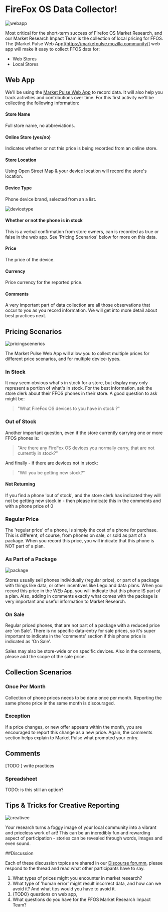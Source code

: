 
# FireFox OS Data Collector!

![webapp](http://tiptoes.ca/wp-content/uploads/2015/02/2015-02-28_1308.png)

Most critical for the short-term success of Firefox OS Market Research, and our Market Research Impact Team is the collection of local pricing for FFOS. The [Market Pulse Web App](https://marketpulse.mozilla.community/] web app will make it easy to collect FFOS data for:

* Web Stores
* Local Stores

## Web App

We'll be using the [Market Pulse Web App](https://marketpulse.mozilla.community) to record data. It will also help you track activities and contributions over time.  For this first activity we'll be collecting the following information:

#### Store Name
Full store name, no abbreviations.

#### Online Store (yes/no)
Indicates whether or not this price is being recorded from an online store.  

#### Store Location
Using Open Street Map & your device location will record the store's location.

#### Device Type
Phone device brand, selected from an a list.

![devicetype](http://tiptoes.ca/wp-content/uploads/2015/03/2015-03-01_0941.png)


#### Whether or not the phone is in stock

This is a verbal confirmation from store owners, can is recorded as true or false in the web app.  See 'Pricing Scenarios' below for more on this data.

#### Price 
The price of the device.

#### Currency
Price currency for the reported price.

#### Comments
A very important part of data collection are all those observations that occur to you as you record information. We will get into more detail about best practices next.

## Pricing Scenarios

![pricingscenerios](http://tiptoes.ca/wp-content/uploads/2015/02/sale-tags1.png)

The Market Pulse Web App will allow you to collect multiple prices for different price scenarios, and for multiple device-types.  

### In Stock

It may seem obvious what's in stock for a store, but display may only represent a portion of what's in stock. 
For the best information, ask the store clerk about their FFOS phones in their store. A good question to ask might be:

> "What FireFox OS devices to you have in stock ?"

### Out of Stock

Another important question, even if the store currently carrying one or more FFOS phones is:

> "Are there any FireFox OS devices you normally carry, that are not currently in stock?"

And finally  - if there are devices not in stock:

> "Will you be getting new stock?"

#### Not Returning

If you find a phone 'out of stock', and the store clerk has indicated they will not be getting new stock in - then please indicate this in the comments and with a phone price of 0

### Regular Price

The 'regular price' of a phone, is simply the cost of a phone for purchase. This is different, of course, from phones on sale, or sold as part of a package.  When you record this price, you will indicate that this phone is NOT part of a plan.

### As Part of a Package

![package](http://tiptoes.ca/wp-content/uploads/2015/03/2015-03-01_1751.png)

Stores usually sell phones individually (regular price), or part of a package with things like data, or other incentives like Lego and data plans.  When you record this price in the WEb App, you will indicate that this phone IS part of a plan.   Also, adding in comments exactly what comes with the package is very important and useful information to Market Research.

### On Sale

Regular priced phones, that are not part of a package with a reduced price are 'on Sale'.  There is no specific data-entry for sale prices, so it's super important to indicate in the 'comments' section if this phone price is indicated as 'On Sale'.  

Sales may also be store-wide or on specific devices.  Also in the comments, please add the scope of the sale price.


## Collection Scenarios

### Once Per Month

Collection of phone prices needs to be done once per month.  Reporting the same phone price in the same month is discouraged.  

### Exception

If a price changes, or new offer appears within the month, you are encouraged to report this change as a new price. Again, the comments section helps explain to Market Pulse what prompted your entry.

## Comments

[TODO ] write practices

### Spreadsheet 
TODO: is this still an option?  

## Tips & Tricks for Creative Reporting
![creativee](http://tiptoes.ca/wp-content/uploads/2015/02/5841002125_2e58e970b5_m1.jpg)

Your research turns a foggy image of your local community into a vibrant and priceless work of art! This can be an incredibly fun and rewarding aspect of participation - stories can be revealed through words, images and even sound. 


##Discussion

Each of these discussion topics are shared in our [Discourse forumm](), please respond to the thread and read what other participants have to say.

1. What types of prices might you encounter in market research?
2. What type of 'human error' might result incorrect data, and how can we avoid it?  And what tips would you have to avoid it.
3. {TODO}  questions on web app, 
4. What questions do you have for the FFOS Market Research Impact Team?

